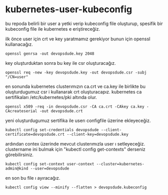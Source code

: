 # kubernetes-user-kubeconfig

bu repoda belirli bir user a yetki verip kubeconfig file oluşturup, spesifik bir kubeconfig file ile kubernetes e eriştireceğiz.

ilk önce user için crt ve key yaratmamız gerekiyor bunun için openssl kullanacağız. 

```
openssl genrsa -out devopsdude.key 2048
```

key oluşturduktan sonra bu key ile csr oluşturacağız.
```
openssl req -new -key devopsdude.key -out devopsdude.csr -subj "/CN=user"
```

en sonunda kubernetes clusterımızın ca.crt ve ca.key ile birlikte bu oluşturdugumuz csr i kullanarak crt oluşturacapız. kubernetes ca sertifikaları /etc/kubernetes/pki altında olur.

```
openssl x509 -req -in devopsdude.csr -CA ca.crt -CAkey ca.key -CAcreateserial -out devopsdude.crt
````

yeni oluşturdugumuz sertifika ile userı configfile üzerine ekleyeceğiz.
```
kubectl config set-credentials devopsdude --client-certificate=devopsdude.crt --client-key=devopsdude.key
````

ardından contex üzerinde mevcut clusterımızla user ı setleyeceğiz. clustername ini bulmak için "kubectl config get-contexts" derseniz görebilirsiniz.
```
kubectl config set-context user-context --cluster=kubernetes-admin@kind --user=devopsdude
````

en son bu file ı ayıracağız. 
```
kubectl config view --minify --flatten > devopsdude.kubeconfig
```
